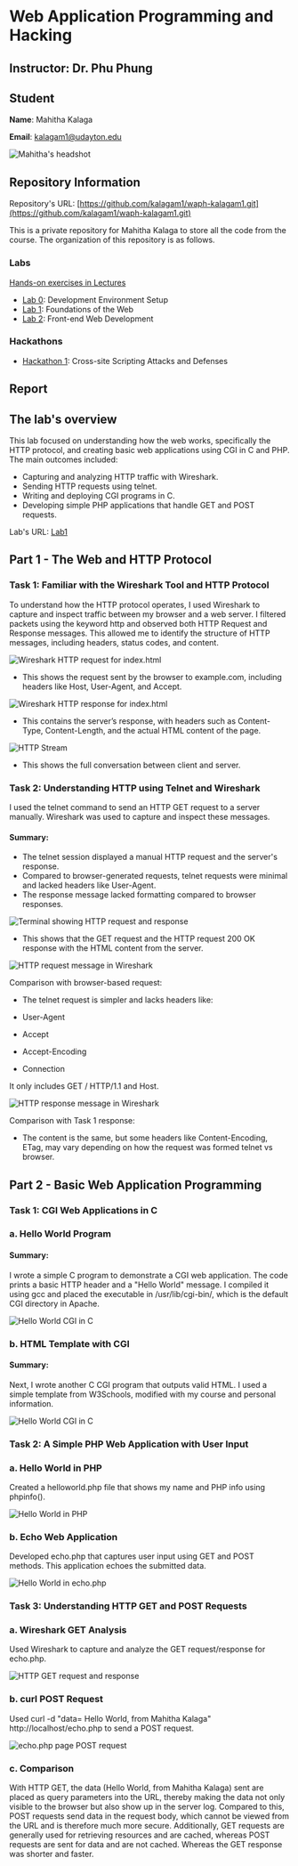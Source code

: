 # Web Application Programming and Hacking

## Instructor: Dr. Phu Phung

## Student

**Name**: Mahitha Kalaga

**Email**: [kalagam1@udayton.edu](kalagam1@udayton.edu)

![Mahitha's headshot](../../images/mahi.jpeg)

## Repository Information

Repository's URL: [https://github.com/kalagam1/waph-kalagam1.git](https://github.com/kalagam1/waph-kalagam1.git)

This is a private repository for Mahitha Kalaga to store all the code from the course. The organization of this repository is as follows.

### Labs

[Hands-on exercises in Lectures](labs)

- [Lab 0](labs/lab0): Development Environment Setup
- [Lab 1](labs/lab1): Foundations of the Web
- [Lab 2](labs/lab2): Front-end Web Development

### Hackathons

- [Hackathon 1](hackathon1): Cross-site Scripting Attacks and Defenses

## Report

## The lab's overview

This lab focused on understanding how the web works, specifically the HTTP protocol, and creating basic web applications using CGI in C and PHP. The main outcomes included:

 - Capturing and analyzing HTTP traffic with Wireshark.
 - Sending HTTP requests using telnet.
 - Writing and deploying CGI programs in C.
 - Developing simple PHP applications that handle GET and POST requests.

Lab's URL: [Lab1](https://github.com/kalagam1/waph-kalagam1/tree/main/labs/lab1)

## Part 1 - The Web and HTTP Protocol

### Task 1: Familiar with the Wireshark Tool and HTTP Protocol

To understand how the HTTP protocol operates, I used Wireshark to capture and inspect traffic between my browser and a web server. I filtered packets using the keyword http and observed both HTTP Request and Response messages. This allowed me to identify the structure of HTTP messages, including headers, status codes, and content.

![Wireshark HTTP request for index.html](../../images/1.1.1.jpeg) 

 - This shows the request sent by the browser to example.com, including headers like Host, User-Agent, and Accept.

![Wireshark HTTP response for index.html](../../images/1.1.2.jpeg)

 - This contains the server’s response, with headers such as Content-Type, Content-Length, and the actual HTML content of the page.

![HTTP Stream](../../images/1.1.3.jpeg)

 - This shows the full conversation between client and server.

### Task 2: Understanding HTTP using Telnet and Wireshark

I used the telnet command to send an HTTP GET request to a server manually. Wireshark was used to capture and inspect these messages.

#### Summary:

 - The telnet session displayed a manual HTTP request and the server's response.
 - Compared to browser-generated requests, telnet requests were minimal and lacked headers like User-Agent.
 - The response message lacked formatting compared to browser responses.

![Terminal showing HTTP request and response](../../images/1.2.1.jpeg)

 - This shows that the GET request and the HTTP request 200 OK response with the HTML content from the server.  

![HTTP request message in Wireshark](../../images/1.2.2.jpeg)

Comparison with browser-based request:

 - The telnet request is simpler and lacks headers like:

  - User-Agent
  - Accept
  - Accept-Encoding
  - Connection

It only includes GET / HTTP/1.1 and Host. 

![HTTP response message in Wireshark](../../images/1.2.3.jpeg)

Comparison with Task 1 response:

 - The content is the same, but some headers like Content-Encoding, ETag,  may vary depending on how the request was formed telnet vs browser.

## Part 2 - Basic Web Application Programming

### Task 1: CGI Web Applications in C

### a. Hello World Program

#### Summary:

I wrote a simple C program to demonstrate a CGI web application. The code prints a basic HTTP header and a "Hello World" message. I compiled it using gcc and placed the executable in /usr/lib/cgi-bin/, which is the default CGI directory in Apache.

![Hello World CGI in C](../../images/2.1.1.jpeg)

### b. HTML Template with CGI

#### Summary:

Next, I wrote another C CGI program that outputs valid HTML. I used a simple template from W3Schools, modified with my course and personal information. 

![Hello World CGI in C](../../images/2.1.2.jpeg)

### Task 2: A Simple PHP Web Application with User Input

### a. Hello World in PHP

Created a helloworld.php file that shows my name and PHP info using phpinfo().

![Hello World in PHP](../../images/2.2.1.jpeg)

### b. Echo Web Application

Developed echo.php that captures user input using GET and POST methods. This application echoes the submitted data. 

![Hello World in echo.php](../../images/2.2.2.jpeg)

### Task 3: Understanding HTTP GET and POST Requests

### a. Wireshark GET Analysis

Used Wireshark to capture and analyze the GET request/response for echo.php.

![HTTP GET request and response](../../images/2.3.1.jpeg)

### b. curl POST Request

Used curl -d "data= Hello World, from Mahitha Kalaga" http://localhost/echo.php to send a POST request. 

![echo.php page POST request](../../images/2.3.2.jpeg)

### c. Comparison

With HTTP GET, the data (Hello World, from Mahitha Kalaga) sent are placed as query parameters into the URL, thereby making the data not only visible to the browser but also show up in the server log. Compared to this, POST requests send data in the request body, which cannot be viewed from the URL and is therefore much more secure. Additionally, GET requests are generally used for retrieving resources and are cached, whereas POST requests are sent for data and are not cached. Whereas the GET response was shorter and faster.
